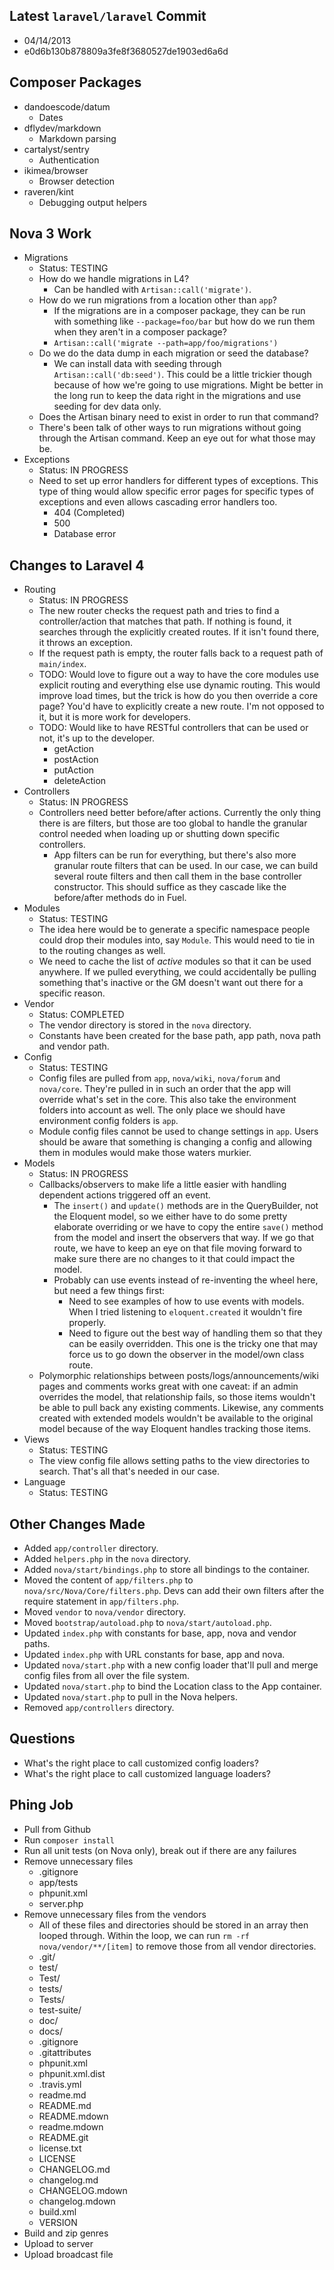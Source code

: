 ## Latest `laravel/laravel` Commit

* 04/14/2013
* e0d6b130b878809a3fe8f3680527de1903ed6a6d

## Composer Packages

* dandoescode/datum
	* Dates
* dflydev/markdown
	* Markdown parsing
* cartalyst/sentry
	* Authentication
* ikimea/browser
	* Browser detection
* raveren/kint
	* Debugging output helpers

## Nova 3 Work

* Migrations
	* Status: TESTING
	* How do we handle migrations in L4?
		* Can be handled with `Artisan::call('migrate')`.
	* How do we run migrations from a location other than `app`?
		* If the migrations are in a composer package, they can be run with something like `--package=foo/bar` but how do we run them when they aren't in a composer package?
		* `Artisan::call('migrate --path=app/foo/migrations')`
	* Do we do the data dump in each migration or seed the database?
		* We can install data with seeding through `Artisan::call('db:seed')`. This could be a little trickier though because of how we're going to use migrations. Might be better in the long run to keep the data right in the migrations and use seeding for dev data only.
	* Does the Artisan binary need to exist in order to run that command?
	* There's been talk of other ways to run migrations without going through the Artisan command. Keep an eye out for what those may be.
* Exceptions
	* Status: IN PROGRESS
	* Need to set up error handlers for different types of exceptions. This type of thing would allow specific error pages for specific types of exceptions and even allows cascading error handlers too.
		* 404 (Completed)
		* 500
		* Database error

## Changes to Laravel 4

* Routing
	* Status: IN PROGRESS
	* The new router checks the request path and tries to find a controller/action that matches that path. If nothing is found, it searches through the explicitly created routes. If it isn't found there, it throws an exception.
	* If the request path is empty, the router falls back to a request path of `main/index`.
	* TODO: Would love to figure out a way to have the core modules use explicit routing and everything else use dynamic routing. This would improve load times, but the trick is how do you then override a core page? You'd have to explicitly create a new route. I'm not opposed to it, but it is more work for developers.
	* TODO: Would like to have RESTful controllers that can be used or not, it's up to the developer.
		* getAction
		* postAction
		* putAction
		* deleteAction
* Controllers
	* Status: IN PROGRESS
	* Controllers need better before/after actions. Currently the only thing there is are filters, but those are too global to handle the granular control needed when loading up or shutting down specific controllers.
		* App filters can be run for everything, but there's also more granular route filters that can be used. In our case, we can build several route filters and then call them in the base controller constructor. This should suffice as they cascade like the before/after methods do in Fuel.
* Modules
	* Status: TESTING
	* The idea here would be to generate a specific namespace people could drop their modules into, say `Module`. This would need to tie in to the routing changes as well.
	* We need to cache the list of _active_ modules so that it can be used anywhere. If we pulled everything, we could accidentally be pulling something that's inactive or the GM doesn't want out there for a specific reason.
* Vendor
	* Status: COMPLETED
	* The vendor directory is stored in the `nova` directory.
	* Constants have been created for the base path, app path, nova path and vendor path.
* Config
	* Status: TESTING
	* Config files are pulled from `app`, `nova/wiki`, `nova/forum` and `nova/core`. They're pulled in in such an order that the app will override what's set in the core. This also take the environment folders into account as well. The only place we should have environment config folders is `app`.
	* Module config files cannot be used to change settings in `app`. Users should be aware that something is changing a config and allowing them in modules would make those waters murkier.
* Models
	* Status: IN PROGRESS
	* Callbacks/observers to make life a little easier with handling dependent actions triggered off an event.
		* The `insert()` and `update()` methods are in the QueryBuilder, not the Eloquent model, so we either have to do some pretty elaborate overriding or we have to copy the entire `save()` method from the model and insert the observers that way. If we go that route, we have to keep an eye on that file moving forward to make sure there are no changes to it that could impact the model.
		* Probably can use events instead of re-inventing the wheel here, but need a few things first:
			* Need to see examples of how to use events with models. When I tried listening to `eloquent.created` it wouldn't fire properly.
			* Need to figure out the best way of handling them so that they can be easily overridden. This one is the tricky one that may force us to go down the observer in the model/own class route.
	* Polymorphic relationships between posts/logs/announcements/wiki pages and comments works great with one caveat: if an admin overrides the model, that relationship fails, so those items wouldn't be able to pull back any existing comments. Likewise, any comments created with extended models wouldn't be available to the original model because of the way Eloquent handles tracking those items.
* Views
	* Status: TESTING
	* The view config file allows setting paths to the view directories to search. That's all that's needed in our case.
* Language
	* Status: TESTING

## Other Changes Made

* Added `app/controller` directory.
* Added `helpers.php` in the `nova` directory.
* Added `nova/start/bindings.php` to store all bindings to the container.
* Moved the content of `app/filters.php` to `nova/src/Nova/Core/filters.php`. Devs can add their own filters after the require statement in `app/filters.php`.
* Moved `vendor` to `nova/vendor` directory.
* Moved `bootstrap/autoload.php` to `nova/start/autoload.php`.
* Updated `index.php` with constants for base, app, nova and vendor paths.
* Updated `index.php` with URL constants for base, app and nova.
* Updated `nova/start.php` with a new config loader that'll pull and merge config files from all over the file system.
* Updated `nova/start.php` to bind the Location class to the App container.
* Updated `nova/start.php` to pull in the Nova helpers.
* Removed `app/controllers` directory.

## Questions

* What's the right place to call customized config loaders?
* What's the right place to call customized language loaders?

## Phing Job

* Pull from Github
* Run `composer install`
* Run all unit tests (on Nova only), break out if there are any failures
* Remove unnecessary files
	* .gitignore
	* app/tests
	* phpunit.xml
	* server.php
* Remove unnecessary files from the vendors
	* All of these files and directories should be stored in an array then looped through. Within the loop, we can run `rm -rf nova/vendor/**/[item]` to remove those from all vendor directories.
	* .git/
	* test/
	* Test/
	* tests/
	* Tests/
	* test-suite/
	* doc/
	* docs/
	* .gitignore
	* .gitattributes
	* phpunit.xml
	* phpunit.xml.dist
	* .travis.yml
	* readme.md
	* README.md
	* README.mdown
	* readme.mdown
	* README.git
	* license.txt
	* LICENSE
	* CHANGELOG.md
	* changelog.md
	* CHANGELOG.mdown
	* changelog.mdown
	* build.xml
	* VERSION
* Build and zip genres
* Upload to server
* Upload broadcast file